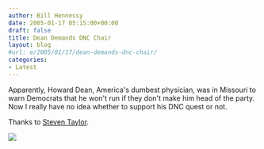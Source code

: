 ```yaml
---
author: Bill Hennessy
date: 2005-01-17 05:15:00+00:00
draft: false
title: Dean Demands DNC Chair
layout: blog
#url: e/2005/01/17/dean-demands-dnc-chair/
categories:
- Latest
---
```


Apparently, Howard Dean, America's dumbest physician, was in Missouri to warn Democrats that he won't run if they don't make him head of the party. Now I really have no idea whether to support his DNC quest or not.




Thanks to [Steven Taylor](https://www.poliblogger.com/index.php?p=5929). 

![](https://blog.billhennessy.com/aggbug.aspx?PostID=931)

